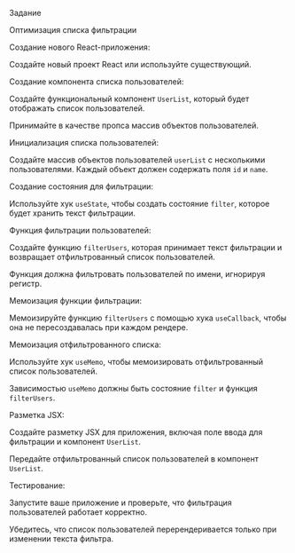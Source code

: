 Задание

Оптимизация списка фильтрации


Создание нового React-приложения:


Создайте новый проект React или используйте существующий.


Создание компонента списка пользователей:


Создайте функциональный компонент `UserList`, который будет отображать список пользователей.


Принимайте в качестве пропса массив объектов пользователей.


Инициализация списка пользователей:


Создайте массив объектов пользователей `userList` с несколькими пользователями. Каждый объект должен содержать поля `id` и `name`.


Создание состояния для фильтрации:


Используйте хук `useState`, чтобы создать состояние `filter`, которое будет хранить текст фильтрации.


Функция фильтрации пользователей:


Создайте функцию `filterUsers`, которая принимает текст фильтрации и возвращает отфильтрованный список пользователей.


Функция должна фильтровать пользователей по имени, игнорируя регистр.


Мемоизация функции фильтрации:


Мемоизируйте функцию `filterUsers` с помощью хука `useCallback`, чтобы она не пересоздавалась при каждом рендере.


Мемоизация отфильтрованного списка:


Используйте хук `useMemo`, чтобы мемоизировать отфильтрованный список пользователей.


Зависимостью `useMemo` должны быть состояние `filter` и функция `filterUsers`.


Разметка JSX:


Создайте разметку JSX для приложения, включая поле ввода для фильтрации и компонент `UserList`.


Передайте отфильтрованный список пользователей в компонент `UserList`.


Тестирование:


Запустите ваше приложение и проверьте, что фильтрация пользователей работает корректно.


Убедитесь, что список пользователей перерендеривается только при изменении текста фильтра.